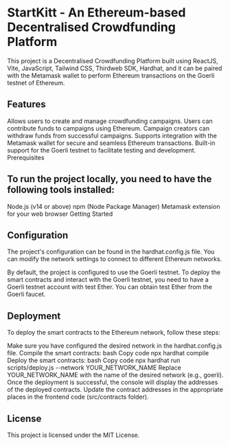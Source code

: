 # StartKitt - An Ethereum-based Decentralised Crowdfunding Platform

This project is a Decentralised Crowdfunding Platform built using ReactJS, Vite, JavaScript, Tailwind CSS, Thirdweb SDK, Hardhat, and it can be paired with the Metamask wallet to perform Ethereum transactions on the Goerli testnet of Ethereum.

## Features

Allows users to create and manage crowdfunding campaigns.
Users can contribute funds to campaigns using Ethereum.
Campaign creators can withdraw funds from successful campaigns.
Supports integration with the Metamask wallet for secure and seamless Ethereum transactions.
Built-in support for the Goerli testnet to facilitate testing and development.
Prerequisites

## To run the project locally, you need to have the following tools installed:

Node.js (v14 or above)
npm (Node Package Manager)
Metamask extension for your web browser
Getting Started

## Configuration

The project's configuration can be found in the hardhat.config.js file. You can modify the network settings to connect to different Ethereum networks.

By default, the project is configured to use the Goerli testnet. To deploy the smart contracts and interact with the Goerli testnet, you need to have a Goerli testnet account with test Ether. You can obtain test Ether from the Goerli faucet.

## Deployment

To deploy the smart contracts to the Ethereum network, follow these steps:

Make sure you have configured the desired network in the hardhat.config.js file.
Compile the smart contracts:
bash
Copy code
npx hardhat compile
Deploy the smart contracts:
bash
Copy code
npx hardhat run scripts/deploy.js --network YOUR_NETWORK_NAME
Replace YOUR_NETWORK_NAME with the name of the desired network (e.g., goerli).
Once the deployment is successful, the console will display the addresses of the deployed contracts. Update the contract addresses in the appropriate places in the frontend code (src/contracts folder).

## License

This project is licensed under the MIT License.
